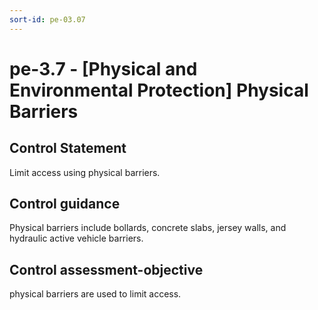 ```yaml
---
sort-id: pe-03.07
---
```


# pe-3.7 - \[Physical and Environmental Protection\] Physical Barriers

## Control Statement

Limit access using physical barriers.

## Control guidance

Physical barriers include bollards, concrete slabs, jersey walls, and hydraulic active vehicle barriers.

## Control assessment-objective

physical barriers are used to limit access.
